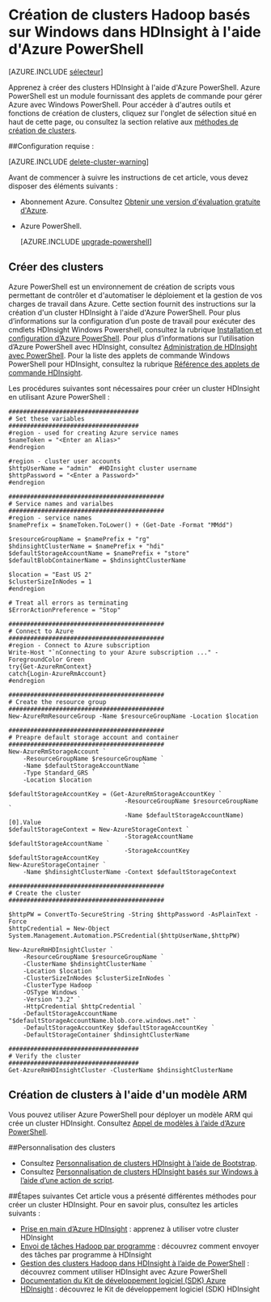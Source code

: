 <properties
   pageTitle="Création de clusters Hadoop basés sur Windows dans HDInsight à l'aide d'Azure PowerShell | Microsoft Azure"
   	description="Apprenez à créer des clusters pour Azure HDInsight à l'aide d'Azure PowerShell."
   services="hdinsight"
   documentationCenter=""
   tags="azure-portal"
   authors="mumian"
   manager="jhubbard"
   editor="cgronlun"/>

<tags
   ms.service="hdinsight"
   ms.devlang="na"
   ms.topic="article"
   ms.tgt_pltfrm="na"
   ms.workload="big-data"
   ms.date="08/10/2016"
   ms.author="jgao"/>

# Création de clusters Hadoop basés sur Windows dans HDInsight à l'aide d'Azure PowerShell

[AZURE.INCLUDE [sélecteur](../../includes/hdinsight-selector-create-clusters.md)]

Apprenez à créer des clusters HDInsight à l'aide d'Azure PowerShell. Azure PowerShell est un module fournissant des applets de commande pour gérer Azure avec Windows PowerShell. Pour accéder à d'autres outils et fonctions de création de clusters, cliquez sur l'onglet de sélection situé en haut de cette page, ou consultez la section relative aux [méthodes de création de clusters](hdinsight-provision-clusters.md#cluster-creation-methods).


##Configuration requise :

[AZURE.INCLUDE [delete-cluster-warning](../../includes/hdinsight-delete-cluster-warning.md)]

Avant de commencer à suivre les instructions de cet article, vous devez disposer des éléments suivants :

- Abonnement Azure. Consultez [Obtenir une version d'évaluation gratuite d'Azure](https://azure.microsoft.com/documentation/videos/get-azure-free-trial-for-testing-hadoop-in-hdinsight/).
- Azure PowerShell.

    [AZURE.INCLUDE [upgrade-powershell](../../includes/hdinsight-use-latest-powershell.md)]



## Créer des clusters
Azure PowerShell est un environnement de création de scripts vous permettant de contrôler et d'automatiser le déploiement et la gestion de vos charges de travail dans Azure. Cette section fournit des instructions sur la création d'un cluster HDInsight à l'aide d'Azure PowerShell. Pour plus d’informations sur la configuration d’un poste de travail pour exécuter des cmdlets HDInsight Windows Powershell, consultez la rubrique [Installation et configuration d’Azure PowerShell](../powershell-install-configure.md). Pour plus d’informations sur l’utilisation d’Azure PowerShell avec HDInsight, consultez [Administration de HDInsight avec PowerShell](hdinsight-administer-use-powershell.md). Pour la liste des applets de commande Windows PowerShell pour HDInsight, consultez la rubrique [Référence des applets de commande HDInsight](https://msdn.microsoft.com/library/azure/dn858087.aspx).


Les procédures suivantes sont nécessaires pour créer un cluster HDInsight en utilisant Azure PowerShell :

    ####################################
    # Set these variables
    ####################################
    #region - used for creating Azure service names
    $nameToken = "<Enter an Alias>" 
    #endregion

    #region - cluster user accounts
    $httpUserName = "admin"  #HDInsight cluster username
    $httpPassword = "<Enter a Password>"
    #endregion

    ###########################################
    # Service names and varialbes
    ###########################################
    #region - service names
    $namePrefix = $nameToken.ToLower() + (Get-Date -Format "MMdd")

    $resourceGroupName = $namePrefix + "rg"
    $hdinsightClusterName = $namePrefix + "hdi"
    $defaultStorageAccountName = $namePrefix + "store"
    $defaultBlobContainerName = $hdinsightClusterName

    $location = "East US 2"
    $clusterSizeInNodes = 1
    #endregion

    # Treat all errors as terminating
    $ErrorActionPreference = "Stop"

    ###########################################
    # Connect to Azure
    ###########################################
    #region - Connect to Azure subscription
    Write-Host "`nConnecting to your Azure subscription ..." -ForegroundColor Green
    try{Get-AzureRmContext}
    catch{Login-AzureRmAccount}
    #endregion

    ###########################################
    # Create the resource group
    ###########################################
    New-AzureRmResourceGroup -Name $resourceGroupName -Location $location

    ###########################################
    # Preapre default storage account and container
    ###########################################
    New-AzureRmStorageAccount `
        -ResourceGroupName $resourceGroupName `
        -Name $defaultStorageAccountName `
        -Type Standard_GRS `
        -Location $location

    $defaultStorageAccountKey = (Get-AzureRmStorageAccountKey `
                                    -ResourceGroupName $resourceGroupName `
                                    -Name $defaultStorageAccountName)[0].Value
    $defaultStorageContext = New-AzureStorageContext `
                                    -StorageAccountName $defaultStorageAccountName `
                                    -StorageAccountKey $defaultStorageAccountKey
    New-AzureStorageContainer `
        -Name $hdinsightClusterName -Context $defaultStorageContext 

    ###########################################
    # Create the cluster
    ###########################################

    $httpPW = ConvertTo-SecureString -String $httpPassword -AsPlainText -Force
    $httpCredential = New-Object System.Management.Automation.PSCredential($httpUserName,$httpPW)

    New-AzureRmHDInsightCluster `
        -ResourceGroupName $resourceGroupName `
        -ClusterName $hdinsightClusterName `
        -Location $location `
        -ClusterSizeInNodes $clusterSizeInNodes `
        -ClusterType Hadoop `
        -OSType Windows `
        -Version "3.2" `
        -HttpCredential $httpCredential `
        -DefaultStorageAccountName "$defaultStorageAccountName.blob.core.windows.net" `
        -DefaultStorageAccountKey $defaultStorageAccountKey `
        -DefaultStorageContainer $hdinsightClusterName 

    ####################################
    # Verify the cluster
    ####################################
    Get-AzureRmHDInsightCluster -ClusterName $hdinsightClusterName 

## Création de clusters à l'aide d'un modèle ARM

Vous pouvez utiliser Azure PowerShell pour déployer un modèle ARM qui crée un cluster HDInsight. Consultez [Appel de modèles à l’aide d’Azure PowerShell](hdinsight-hadoop-create-windows-clusters-arm-templates.md#call-templates-using-powershell).

##Personnalisation des clusters

- Consultez [Personnalisation de clusters HDInsight à l’aide de Bootstrap](hdinsight-hadoop-customize-cluster-bootstrap.md#use-azure-powershell).
- Consultez [Personnalisation de clusters HDInsight basés sur Windows à l’aide d’une action de script](hdinsight-hadoop-customize-cluster.md#call-scripts-using-azure-powershell).


##Étapes suivantes
Cet article vous a présenté différentes méthodes pour créer un cluster HDInsight. Pour en savoir plus, consultez les articles suivants :

* [Prise en main d’Azure HDInsight](hdinsight-hadoop-linux-tutorial-get-started.md) : apprenez à utiliser votre cluster HDInsight
* [Envoi de tâches Hadoop par programme](hdinsight-submit-hadoop-jobs-programmatically.md) : découvrez comment envoyer des tâches par programme à HDInsight
* [Gestion des clusters Hadoop dans HDInsight à l’aide de PowerShell](hdinsight-administer-use-powershell.md) : découvrez comment utiliser HDInsight avec Azure PowerShell
* [Documentation du Kit de développement logiciel (SDK) Azure HDInsight][hdinsight-sdk-documentation] : découvrez le Kit de développement logiciel (SDK) HDInsight




[hdinsight-sdk-documentation]: http://msdn.microsoft.com/library/dn479185.aspx
[azure-preview-portal]: https://manage.windowsazure.com
[connectionmanager]: http://msdn.microsoft.com/library/mt146773(v=sql.120).aspx
[ssispack]: http://msdn.microsoft.com/library/mt146770(v=sql.120).aspx
[ssisclustercreate]: http://msdn.microsoft.com/library/mt146774(v=sql.120).aspx
[ssisclusterdelete]: http://msdn.microsoft.com/library/mt146778(v=sql.120).aspx

<!---HONumber=AcomDC_0914_2016-->
